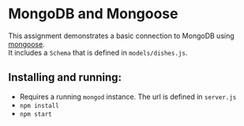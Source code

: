 # MongoDB and Mongoose

This assignment demonstrates a basic connection to MongoDB using
[mongoose](http://mongoosejs.com/).  
It includes a `Schema` that is defined in `models/dishes.js`.
## Installing and running:
- Requires a running `mongod` instance. The url is defined in `server.js`
- `npm install`
- `npm start`
